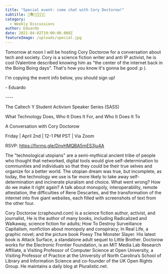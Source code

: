 ```yaml
---
title: "Special event: come chat with Cory Doctorow!"
subtitle: 🤖📚🔬🔭🧫🧬🥽
category:
  - Weekly Discussions
author: Eduardo
date: 2021-04-02T19:00:00.000Z
featureImage: /uploads/special.jpg
---
```



Tomorrow at noon I will be hosting Cory Doctorow for a conversation about tech and society. Cory is a science fiction writer and anti IP activist, he is cool (Valentine described knowing him as "the center of the internet back in the Boing Boing days". That's how you know it's gonna be good ;p ).



I'm copying the event info below, you should sign up!

\- Eduardo 





\----



The Caltech Y Student Activism Speaker Series (SASS)

What Technology Does, Who It Does It For, and Who It Does It To

A Conversation with Cory Doctorow

Friday | April 2nd | 12-1 PM PST | Via Zoom

 RSVP: https://forms.gle/DnyHMQBA5mES3ju4A

The "technological utopians" are a semi-mythical ancient tribe of people who thought that networked, digital tools would give self-determination to communities and individuals so that they could be their true selves and organize for a better world. The utopian dream was true, but incomplete, as today, the technology we use is far more likely to take away self-determination and incinerate pluralism and choice. What went wrong? How do we make it right again? A talk about monopoly, interoperability, remote attestation, the difficulties of Rene Descartes, and the transformation of the internet into five giant websites, each filled with screenshots of text from the other four.

Cory Doctorow (craphound.com) is a science fiction author, activist, and journalist, He is the author of many books, including Radicalized and Walkaway, science fiction for adults; How To Destroy Surveillance Capitalism, nonfiction about monopoly and conspiracy; In Real Life, a graphic novel; and the picture book Poesy The Monster Slayer. His latest book is Attack Surface, a standalone adult sequel to Little Brother. Doctorow works for the Electronic Frontier Foundation, is an MIT Media Lab Research Affiliate, a Visiting Professor of Computer Science at Open University, a Visiting Professor of Practice at the University of North Carolina’s School of Library and Information Science and co-founder of the UK Open Rights Group.  He maintains a daily blog at Pluralistic.net.